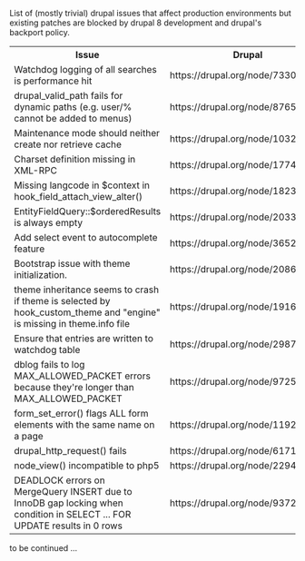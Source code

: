 List of (mostly trivial) drupal issues that affect production environments but existing patches are blocked by drupal 8 development and drupal's backport policy.

<table>
<tr><th>Issue</th><th>Drupal</th><th>Backdrop</th></tr>
<tr><td>Watchdog logging of all searches is performance hit</td><td>https://drupal.org/node/733054</td><td>https://github.com/backdrop/backdrop-issues/issues/62</td></tr>
<tr><td>drupal_valid_path fails for dynamic paths (e.g. user/% cannot be added to menus)</td><td>https://drupal.org/node/876580</td><td></td></tr>
<tr><td>Maintenance mode should neither create nor retrieve cache</td><td>https://drupal.org/node/1032936</td><td>https://github.com/backdrop/backdrop-issues/issues/85</td></tr>
<tr><td>Charset definition missing in XML-RPC</td><td>https://drupal.org/node/1774618</td><td>https://github.com/backdrop/backdrop-issues/issues/60</td></tr>
<tr><td>Missing langcode in $context in hook_field_attach_view_alter()</td><td>https://drupal.org/node/1823306</td><td></td></tr>
<tr><td>EntityFieldQuery::$orderedResults is always empty</td><td>https://drupal.org/node/2033883</td><td>https://github.com/backdrop/backdrop-issues/issues/64</td></tr>
<tr><td>Add select event to autocomplete feature</td><td>https://drupal.org/node/365241</td><td></td></tr>
<tr><td>Bootstrap issue with theme initialization.</td><td>https://drupal.org/node/2086335</td><td></td></tr>
<tr><td>theme inheritance seems to crash if theme is selected by hook_custom_theme and "engine" is missing in theme.info file</td><td>https://drupal.org/node/1916188</td><td></td></tr>
<tr><td>Ensure that entries are written to watchdog table</td><td>https://drupal.org/node/298768</td><td>https://github.com/backdrop/backdrop-issues/issues/63</td></tr>
<tr><td>dblog fails to log MAX_ALLOWED_PACKET errors because they're longer than MAX_ALLOWED_PACKET</td><td>https://drupal.org/node/972528</td><td></td></tr>
<tr><td>form_set_error() flags ALL form elements with the same name on a page</td><td>https://drupal.org/node/119208</td><td></td></tr>
<tr><td>drupal_http_request() fails</td><td>https://drupal.org/node/617126</td><td></td></tr>
<tr><td>node_view() incompatible to php5</td><td>https://drupal.org/node/229411</td><td></td></tr>
<tr><td>DEADLOCK errors on MergeQuery INSERT due to InnoDB gap locking when condition in SELECT ... FOR UPDATE results in 0 rows</td><td>https://drupal.org/node/937284/td><td></td></tr>
</table>

to be continued ...
